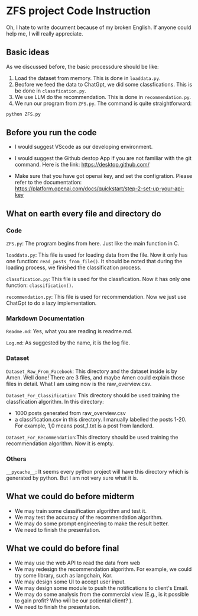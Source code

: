 # ZFS project Code Instruction

Oh, I hate to write document because of my broken English. If anyone could help me, I will really appreciate.

## Basic ideas
As we discussed before, the basic processdure should be like:

1. Load the dataset from memory. This is done in `loaddata.py`.
2. Beofore we feed the data to ChatGpt, we did some classfications. This is be done in `classfication.py`.
3. We use LLM do the recommendation. This is done in `recommendation.py`.
4. We run our program from `ZFS.py`. The command is quite straightforward:
```python
python ZFS.py
```

## Before you run the code
* I would suggest VScode as our developing environment.

* I would suggest the Github destop App if you are not familiar with the git command. Here is the link: https://desktop.github.com/

* Make sure that you have got openai key, and set the configration. Please refer to the documentation: https://platform.openai.com/docs/quickstart/step-2-set-up-your-api-key

## What on earth every file and directory do
### Code
`ZFS.py`: The program begins from here. Just like the main function in C.

`loaddata.py`: This file is used for loading data from the file. Now it only has one function: `read_posts_from_file()`. It should be noted that during the loading process, we finished the classification process.

`classfication.py`: This file is used for the classfication. Now it has only one function: `classification()`.

`recommendation.py`: This file is used for recommendation. Now we just use ChatGpt to do a lazy implementation. 

### Markdown Documentation
`Readme.md`: Yes, what you are reading is readme.md.

`Log.md`: As suggested by the name, it is the log file.

### Dataset
`Dataset_Raw_From_Facebook`: This directory and the dataset inside is by Amen. Well done! There are 3 files, and maybe Amen could explain those files in detail. What I am using now is the raw_overview.csv.

`Dataset_For_Classification`: This directory should be used training the classfication algorithm. In this directory:

- 1000 posts generated from raw_overview.csv
- a classification.csv in this directory. I manually labelled the posts 1-20. For example, 1,0 means post_1.txt is a post from landlord.

`Dataset_For_Recommendation`:This directory should be used training the recommendation algorithm. Now it is empty.

### Others
`__pycache__`: It seems every python project will have this directory which is generated by python. But I am not very sure what it is. 

## What we could do before midterm
* We may train some classification algorithm and test it.
* We may test the accuracy of the recommendation algorithm.
* We may do some prompt engineering to make the result better.
* We need to finish the presentation.

## What we could do before final
- We may use the web API to read the data from web
- We may redesign the recommendation algorithm. For example, we could try some library, such as langchain, Kor.
- We may design some UI to accept user input.
- We may design some module to push the notifications to client's Email.
- We may do some analysis from the commercial view (E.g., is it possible to gain profit? Who will be our potiental client? ).
- We need to finish the presentation.